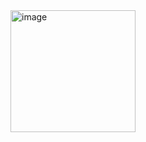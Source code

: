 <img width="200" height="195" alt="image" src="https://github.com/user-attachments/assets/f51d26fa-723b-4147-a88e-2d917b783a26" />
